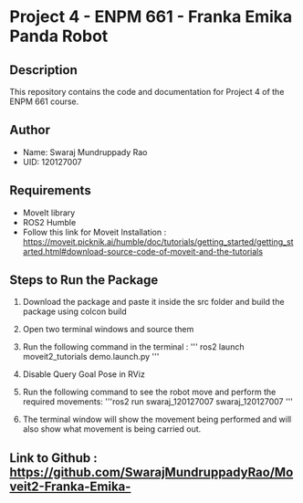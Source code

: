 # Project 4 - ENPM 661 - Franka Emika Panda Robot

## Description
This repository contains the code and documentation for Project 4 of the ENPM 661 course.

## Author
- Name: Swaraj Mundruppady Rao
- UID: 120127007

## Requirements
- MoveIt library
- ROS2 Humble 
- Follow this link for Moveit Installation : https://moveit.picknik.ai/humble/doc/tutorials/getting_started/getting_started.html#download-source-code-of-moveit-and-the-tutorials


## Steps to Run the Package 
1.  Download the package and paste it inside the src folder and build the package using colcon build
2. Open two terminal windows and source them 
3. Run the following command in the terminal :
   ''' ros2 launch moveit2_tutorials demo.launch.py '''

5. Disable Query Goal Pose in RViz 
6. Run the following command to see the robot move and perform the required movements:
   '''ros2 run swaraj_120127007 swaraj_120127007 '''
7. The terminal window will show the movement being performed and will also show what movement is being carried out.


## Link to Github : https://github.com/SwarajMundruppadyRao/Moveit2-Franka-Emika-
